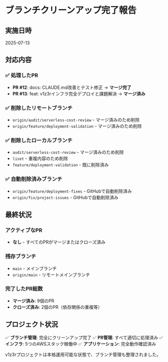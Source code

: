 # ブランチクリーンアップ完了報告

## 実施日時
2025-07-13

## 対応内容

### ✅ 処理したPR
- **PR #12**: docs: CLAUDE.md改善とテスト修正 → **マージ完了**
- **PR #13**: feat: v1z3rインフラ完全デプロイと課題解決 → **マージ済み**

### ✅ 削除したリモートブランチ
- `origin/audit/serverless-cost-review` - マージ済みのため削除
- `origin/feature/deployment-validation` - マージ済みのため削除

### ✅ 削除したローカルブランチ
- `audit/serverless-cost-review` - マージ済みのため削除
- `liset` - 重複内容のため削除
- `feature/deployment-validation` - 既に削除済み

### ✅ 自動削除済みブランチ
- `origin/feature/deployment-fixes` - GitHubで自動削除済み
- `origin/fix/project-issues` - GitHubで自動削除済み

## 最終状況

### アクティブなPR
- **なし** - すべてのPRがマージまたはクローズ済み

### 残存ブランチ
- `main` - メインブランチ
- `origin/main` - リモートメインブランチ

### 完了したPR総数
- **マージ済み**: 9個のPR
- **クローズ済み**: 2個のPR（依存関係の重複等）

## プロジェクト状況

✅ **ブランチ管理**: 完全にクリーンアップ完了
✅ **PR管理**: すべて適切に処理済み
✅ **インフラ**: 5つのAWSスタック稼働中
✅ **アプリケーション**: 完全動作確認済み

v1z3rプロジェクトは本格運用可能な状態で、ブランチ管理も整理されました。